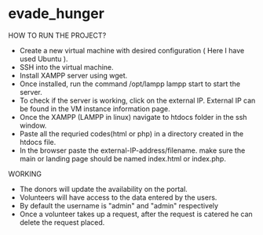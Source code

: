 # evade_hunger

HOW TO RUN THE PROJECT?

- Create a new virtual machine with desired configuration ( Here I have used Ubuntu ).
- SSH into the virtual machine.
- Install XAMPP server using wget.
- Once installed, run the command /opt/lampp lampp start to start the server.
- To check if the server is working, click on the external IP. External IP can be found in the VM instance information page.
- Once the XAMPP (LAMPP in linux) navigate to htdocs folder in the ssh window.
- Paste all the requried codes(html or php) in a directory created in the htdocs file.
- In the browser paste the external-IP-address/filename. make sure the main or landing page should be named index.html or index.php.


WORKING

- The donors will update the availability on the portal.
- Volunteers will have access to the data entered by the users.
- By default the username is "admin" and "admin" respectively
- Once a volunteer takes up a request, after the request is catered he can delete the request placed.
